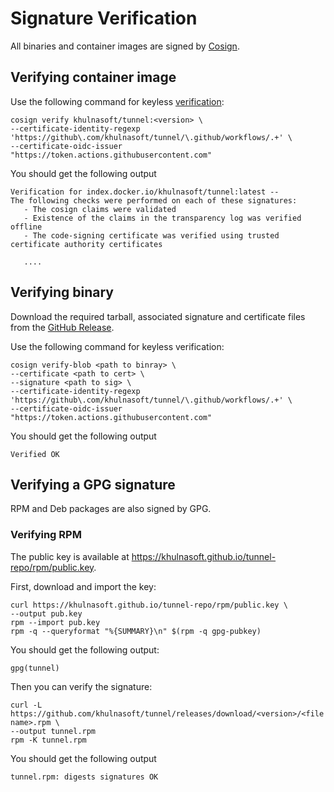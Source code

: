 # Signature Verification

All binaries and container images are signed by [Cosign](https://github.com/sigstore/cosign).

## Verifying container image

Use the following command for keyless [verification](https://docs.sigstore.dev/cosign/verify/):

```shell
cosign verify khulnasoft/tunnel:<version> \
--certificate-identity-regexp 'https://github\.com/khulnasoft/tunnel/\.github/workflows/.+' \
--certificate-oidc-issuer "https://token.actions.githubusercontent.com"
```

You should get the following output

```
Verification for index.docker.io/khulnasoft/tunnel:latest --
The following checks were performed on each of these signatures:
   - The cosign claims were validated
   - Existence of the claims in the transparency log was verified offline
   - The code-signing certificate was verified using trusted certificate authority certificates

   ....
```

## Verifying binary

Download the required tarball, associated signature and certificate files from the [GitHub Release](https://github.com/khulnasoft/tunnel/releases).

Use the following command for keyless verification:

```shell
cosign verify-blob <path to binray> \
--certificate <path to cert> \
--signature <path to sig> \
--certificate-identity-regexp 'https://github\.com/khulnasoft/tunnel/\.github/workflows/.+' \
--certificate-oidc-issuer "https://token.actions.githubusercontent.com"
```

You should get the following output

```
Verified OK
```

## Verifying a GPG signature

RPM and Deb packages are also signed by GPG.

### Verifying RPM

The public key is available at <https://khulnasoft.github.io/tunnel-repo/rpm/public.key>.

First, download and import the key:

```shell
curl https://khulnasoft.github.io/tunnel-repo/rpm/public.key \
--output pub.key
rpm --import pub.key
rpm -q --queryformat "%{SUMMARY}\n" $(rpm -q gpg-pubkey)
```

You should get the following output:

```
gpg(tunnel)
```

Then you can verify the signature:

```shell
curl -L https://github.com/khulnasoft/tunnel/releases/download/<version>/<file name>.rpm \
--output tunnel.rpm
rpm -K tunnel.rpm
```

You should get the following output

```
tunnel.rpm: digests signatures OK
```
